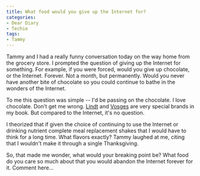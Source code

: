 ```yaml
---
title: What food would you give up the Internet for?
categories:
- Dear Diary
- Techie
tags:
- Tammy
---
```


Tammy and I had a really funny conversation today on the way home from the grocery store. I prompted the question of giving up the Internet for something. For example, if you were forced, would you give up chocolate, or the Internet. Forever. Not a month, but permanently. Would you never have another bite of chocolate so you could continue to bathe in the wonders of the Internet.

To me this question was simple -- I'd be passing on the chocolate. I love chocolate. Don't get me wrong. [Lindt](http://www.lindt.com/) and [Vosges](http://www.vosgeschocolate.com/) are very special brands in my book. But compared to the Internet, it's no question.

I theorized that if given the choice of continuing to use the Internet or drinking nutrient complete meal replacement shakes that I would have to think for a long time. What flavors exactly? Tammy laughed at me, citing that I wouldn't make it through a single Thanksgiving.

So, that made me wonder, what would your breaking point be? What food do you care so much about that you would abandon the Internet forever for it. Comment here...
